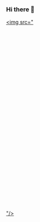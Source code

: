 ### Hi there 👋

<!--
**dlgusrb3456/dlgusrb3456** is a ✨ _special_ ✨ repository because its `README.md` (this file) appears on your GitHub profile.

Here are some ideas to get you started:

- 🔭 I’m currently working on ...
- 🌱 I’m currently learning ...
- 👯 I’m looking to collaborate on ...
- 🤔 I’m looking for help with ...
- 💬 Ask me about ...
- 📫 How to reach me: ...
- 😄 Pronouns: ...
- ⚡ Fun fact: ...
-->
<a href="https://hobo1229.tistory.com/" target="_blank"><img src="<svg role="img" viewBox="0 0 24 24" xmlns="http://www.w3.org/2000/svg"></svg>"/></a>
